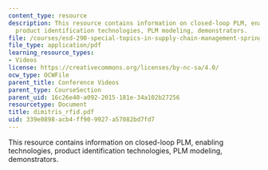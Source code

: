 ```yaml
---
content_type: resource
description: This resource contains information on closed-loop PLM, enabling technologies,
  product identification technologies, PLM modeling, demonstrators.
file: /courses/esd-290-special-topics-in-supply-chain-management-spring-2005/339e0898acb4ff909927a57082bd7fd7_dimitris_rfid.pdf
file_type: application/pdf
learning_resource_types:
- Videos
license: https://creativecommons.org/licenses/by-nc-sa/4.0/
ocw_type: OCWFile
parent_title: Conference Videos
parent_type: CourseSection
parent_uid: 16c26e40-a092-2015-181e-34a102b27256
resourcetype: Document
title: dimitris_rfid.pdf
uid: 339e0898-acb4-ff90-9927-a57082bd7fd7
---
```

This resource contains information on closed-loop PLM, enabling technologies, product identification technologies, PLM modeling, demonstrators.
